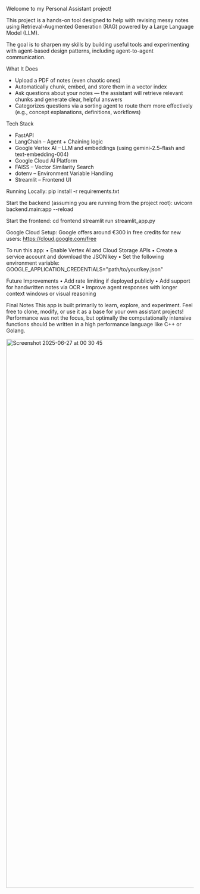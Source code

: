 Welcome to my Personal Assistant project!

This project is a hands-on tool designed to help with revising messy notes using Retrieval-Augmented Generation (RAG) powered by a Large Language Model (LLM).

The goal is to sharpen my skills by building useful tools and experimenting with agent-based design patterns, including agent-to-agent communication.

What It Does
- Upload a PDF of notes (even chaotic ones)
- Automatically chunk, embed, and store them in a vector index
- Ask questions about your notes — the assistant will retrieve relevant chunks and generate clear, helpful answers
- Categorizes questions via a sorting agent to route them more effectively (e.g., concept explanations, definitions, workflows)
 

Tech Stack 
- FastAPI
- LangChain – Agent + Chaining logic
- Google Vertex AI – LLM and embeddings (using gemini-2.5-flash and text-embedding-004)
- Google Cloud AI Platform
- FAISS – Vector Similarity Search
- dotenv – Environment Variable Handling
- Streamlit – Frontend UI

Running Locally:
pip install -r requirements.txt

Start the backend (assuming you are running from the project root):
uvicorn backend.main:app --reload

Start the frontend:
cd frontend
streamlit run streamlit_app.py

Google Cloud Setup:
Google offers around €300 in free credits for new users:
https://cloud.google.com/free


To run this app:
	•	Enable Vertex AI and Cloud Storage APIs
	•	Create a service account and download the JSON key
	•	Set the following environment variable: GOOGLE_APPLICATION_CREDENTIALS="path/to/your/key.json"


Future Improvements
	•	Add rate limiting if deployed publicly
	•	Add support for handwritten notes via OCR
	•	Improve agent responses with longer context windows or visual reasoning


Final Notes
This app is built primarily to learn, explore, and experiment.
Feel free to clone, modify, or use it as a base for your own assistant projects!
Performance was not the focus, but optimally the computationally intensive functions should be written in a high performance language like C++ or Golang.



<img width="1470" alt="Screenshot 2025-06-27 at 00 30 45" src="https://github.com/user-attachments/assets/3a541401-e74e-4e31-af48-69b8e15ef4c6" />

